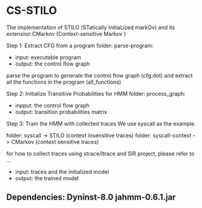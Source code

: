 # CS-STILO
The implementation of STILO (STatically InitiaLized markOv) and its extension CMarkov (Context-sensitive Markov )

Step 1: Extract CFG from a program
folder: parse-program:

- input: executable program
- output: the control flow graph 

parse the program to generate the control flow graph (cfg.dot) and extract all the functions in the program (all_functions)


Step 2: Initialize Transitive Probabilities for HMM
folder: process_graph:

- inpput: the control flow graph 
- output: transition probabilities matrix   


Step 3: Train the HMM with collected traces
We use syscall as the example.

folder: syscall -> STILO (context insensitive traces)
folder: syscall-context -> CMarkov (context sensitive traces)

for how to collect traces using strace/ltrace and SIR project, please refer to 
...
 
- input: traces and the initialized model 
- output: the trained model

Dependencies:
Dyninst-8.0
jahmm-0.6.1.jar
------------
